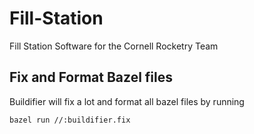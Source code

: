 # Fill-Station
Fill Station Software for the Cornell Rocketry Team

## Fix and Format Bazel files
Buildifier will fix a lot and format all bazel files by running

```bazel run //:buildifier.fix```
